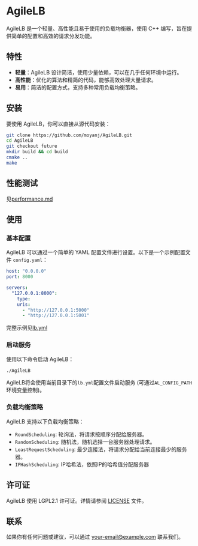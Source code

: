 # AgileLB

AgileLB 是一个轻量、高性能且易于使用的负载均衡器，使用 C++ 编写，旨在提供简单的配置和高效的请求分发功能。

## 特性

- **轻量**：AgileLB 设计简洁，使用少量依赖，可以在几乎任何环境中运行。
- **高性能**：优化的算法和精简的代码，能够高效处理大量请求。
- **易用**：简洁的配置方式，支持多种常用负载均衡策略。

## 安装

要使用 AgileLB，你可以直接从源代码安装：

```bash
git clone https://github.com/moyanj/AgileLB.git
cd AgileLB
git checkout future
mkdir build && cd build
cmake ..
make
```

## 性能测试
见[performance.md](performance.md)

## 使用

### 基本配置

AgileLB 可以通过一个简单的 YAML 配置文件进行设置。以下是一个示例配置文件 `config.yaml`：

```yaml
host: "0.0.0.0"
port: 8000

servers:
  "127.0.0.1:8000":
    type:
    uris:
      - "http://127.0.0.1:5000"
      - "http://127.0.0.1:5001"
```

完整示例见[lb.yml](lb.yml)

### 启动服务

使用以下命令启动 AgileLB：

```bash
./AgileLB
```

AgileLB将会使用当前目录下的`lb.yml`配置文件启动服务 (可通过`AL_CONFIG_PATH`环境变量控制)。

### 负载均衡策略

AgileLB 支持以下负载均衡策略：

- `RoundScheduling`: 轮询法，将请求按顺序分配给服务器。
- `RandomScheduling`: 随机法，随机选择一台服务器处理请求。
- `LeastRequestScheduling`: 最少连接法，将请求分配给当前连接最少的服务器。
- `IPHashScheduling`: IP哈希法，依照IP的哈希值分配服务器


## 许可证

AgileLB 使用 LGPL2.1 许可证。详情请参阅 [LICENSE](LICENSE) 文件。

## 联系

如果你有任何问题或建议，可以通过 [your-email@example.com](mailto:your-email@example.com) 联系我们。